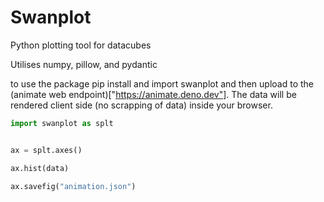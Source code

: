 # Swanplot

Python plotting tool for datacubes

Utilises numpy, pillow, and pydantic

to use the package pip install and import swanplot and then upload to the (animate web endpoint)["https://animate.deno.dev"].
The data will be rendered client side (no scrapping of data) inside your browser.

```python
import swanplot as splt


ax = splt.axes()

ax.hist(data)

ax.savefig("animation.json")
  
```
